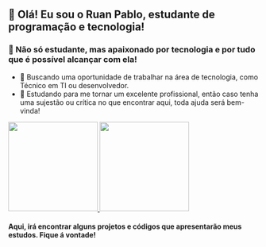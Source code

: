 <!--
**ruan-pablo-as/ruan-pablo-as** is a ✨ _special_ ✨ repository because its `README.md` (this file) appears on your GitHub profile.

Here are some ideas to get you started:


- 🌱 Estudando com
- 💬 Ask me about ...
- 📫 How to reach me: ...
- 😄 Pronouns: ...
- ⚡ Fun fact: ...
-->
## 👋 Olá! Eu sou o Ruan Pablo, estudante de programação e tecnologia!
### 🚀 Não só estudante, mas apaixonado por tecnologia e por tudo que é possível alcançar com ela!

- 🔭 Buscando uma oportunidade de trabalhar na área de tecnologia, como Técnico em TI ou desenvolvedor.
- 🌱 Estudando para me tornar um excelente profissional, então caso tenha uma sujestão ou crítica no que encontrar aqui, toda ajuda será bem-vinda!
<div>
  <a href="https://linktr.ee/itsme.ruan">
  <img height="180em" src="https://github-readme-stats.vercel.app/api?username=ruan-pablo-as&show_icons=true&count_private=true&theme=dark"/>
  </a>
  <a href="https://linktr.ee/itsme.ruan">
  <img height="180em" src="https://github-readme-stats.vercel.app/api/top-langs/?username=ruan-pablo-as&layout=compact&show_icons=true&langs_count=16&theme=dark"/>
  </a>
</div>

#### Aqui, irá encontrar alguns projetos e códigos que apresentarão meus estudos. Fique á vontade!
